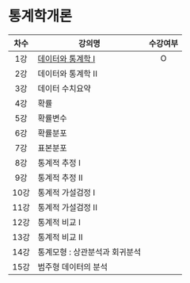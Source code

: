 # 통계학개론

| 차수  | 강의명                                               | 수강여부 |
| :---: | ---------------------------------------------------- | :------: |
|  1강  | [데이터와 통계학 I](./contents/데이터와_통계학_1.md) |    O     |
|  2강  | 데이터와 통계학 II                                   |          |
|  3강  | 데이터 수치요약                                      |          |
|  4강  | 확률                                                 |          |
|  5강  | 확률변수                                             |          |
|  6강  | 확률분포                                             |          |
|  7강  | 표본분포                                             |          |
|  8강  | 통계적 추정 I                                        |          |
|  9강  | 통계적 추정 II                                       |          |
| 10강  | 통계적 가설검정 I                                    |          |
| 11강  | 통계적 가설검정 II                                   |          |
| 12강  | 통계적 비교 I                                        |          |
| 13강  | 통계적 비교 II                                       |          |
| 14강  | 통계모형 : 상관분석과 회귀분석                       |          |
| 15강  | 범주형 데이터의 분석                                 |          |